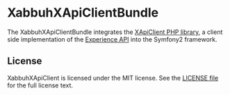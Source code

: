 XabbuhXApiClientBundle
======================

The XabbuhXApiClientBundle integrates the
[XApiClient PHP library](https://github.com/xabbuh/xapi-client), a client side
implementation of the [Experience API](https://github.com/adlnet/xAPI-Spec/blob/master/xAPI.md)
into the Symfony2 framework.

License
-------

XabbuhXApiClient is licensed under the MIT license. See the
[LICENSE file](Resources/meta/LICENSE) for the full license text.
